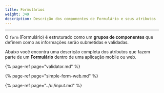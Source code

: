 ```yaml
---
title: Formulários
weight: 349
description: Descrição dos componentes de Formulário e seus atributos
---
```


---

O `form` \(Formulário\) é estruturado como um **grupos de componentes** que definem como as informações serão submetidas e validadas. 

Abaixo você encontra uma descrição completa dos atributos que fazem parte de um **Formulário** dentro de uma aplicação mobile ou web.

{% page-ref page="validator.md" %}

{% page-ref page="simple-form-web.md" %}

{% page-ref page="../ui/input.md" %}
